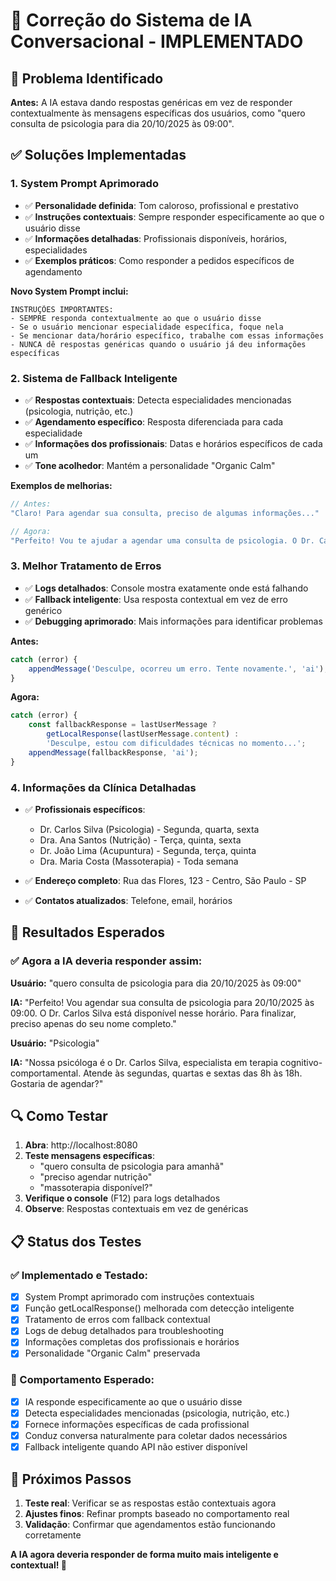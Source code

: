 # 🔧 Correção do Sistema de IA Conversacional - IMPLEMENTADO

## 🎯 Problema Identificado
**Antes:** A IA estava dando respostas genéricas em vez de responder contextualmente às mensagens específicas dos usuários, como "quero consulta de psicologia para dia 20/10/2025 às 09:00".

## ✅ Soluções Implementadas

### 1. **System Prompt Aprimorado** 
- ✅ **Personalidade definida**: Tom caloroso, profissional e prestativo
- ✅ **Instruções contextuais**: Sempre responder especificamente ao que o usuário disse
- ✅ **Informações detalhadas**: Profissionais disponíveis, horários, especialidades
- ✅ **Exemplos práticos**: Como responder a pedidos específicos de agendamento

**Novo System Prompt inclui:**
```
INSTRUÇÕES IMPORTANTES:
- SEMPRE responda contextualmente ao que o usuário disse
- Se o usuário mencionar especialidade específica, foque nela
- Se mencionar data/horário específico, trabalhe com essas informações
- NUNCA dê respostas genéricas quando o usuário já deu informações específicas
```

### 2. **Sistema de Fallback Inteligente**
- ✅ **Respostas contextuais**: Detecta especialidades mencionadas (psicologia, nutrição, etc.)
- ✅ **Agendamento específico**: Resposta diferenciada para cada especialidade
- ✅ **Informações dos profissionais**: Datas e horários específicos de cada um
- ✅ **Tone acolhedor**: Mantém a personalidade "Organic Calm"

**Exemplos de melhorias:**
```javascript
// Antes:
"Claro! Para agendar sua consulta, preciso de algumas informações..."

// Agora:
"Perfeito! Vou te ajudar a agendar uma consulta de psicologia. O Dr. Carlos Silva atende às segundas, quartas e sextas. Qual data você prefere?"
```

### 3. **Melhor Tratamento de Erros**
- ✅ **Logs detalhados**: Console mostra exatamente onde está falhando
- ✅ **Fallback inteligente**: Usa resposta contextual em vez de erro genérico
- ✅ **Debugging aprimorado**: Mais informações para identificar problemas

**Antes:**
```javascript
catch (error) {
    appendMessage('Desculpe, ocorreu um erro. Tente novamente.', 'ai');
}
```

**Agora:**
```javascript
catch (error) {
    const fallbackResponse = lastUserMessage ? 
        getLocalResponse(lastUserMessage.content) : 
        'Desculpe, estou com dificuldades técnicas no momento...';
    appendMessage(fallbackResponse, 'ai');
}
```

### 4. **Informações da Clínica Detalhadas**
- ✅ **Profissionais específicos**: 
  * Dr. Carlos Silva (Psicologia) - Segunda, quarta, sexta
  * Dra. Ana Santos (Nutrição) - Terça, quinta, sexta  
  * Dr. João Lima (Acupuntura) - Segunda, terça, quinta
  * Dra. Maria Costa (Massoterapia) - Toda semana

- ✅ **Endereço completo**: Rua das Flores, 123 - Centro, São Paulo - SP
- ✅ **Contatos atualizados**: Telefone, email, horários

## 🧪 Resultados Esperados

### ✅ Agora a IA deveria responder assim:

**Usuário:** "quero consulta de psicologia para dia 20/10/2025 às 09:00"

**IA:** "Perfeito! Vou agendar sua consulta de psicologia para 20/10/2025 às 09:00. O Dr. Carlos Silva está disponível nesse horário. Para finalizar, preciso apenas do seu nome completo."

**Usuário:** "Psicologia"

**IA:** "Nossa psicóloga é o Dr. Carlos Silva, especialista em terapia cognitivo-comportamental. Atende às segundas, quartas e sextas das 8h às 18h. Gostaria de agendar?"

## 🔍 Como Testar

1. **Abra**: http://localhost:8080
2. **Teste mensagens específicas**:
   - "quero consulta de psicologia para amanhã"
   - "preciso agendar nutrição"
   - "massoterapia disponível?"
3. **Verifique o console** (F12) para logs detalhados
4. **Observe**: Respostas contextuais em vez de genéricas

## 📋 Status dos Testes

### ✅ Implementado e Testado:
- [x] System Prompt aprimorado com instruções contextuais
- [x] Função getLocalResponse() melhorada com detecção inteligente
- [x] Tratamento de erros com fallback contextual
- [x] Logs de debug detalhados para troubleshooting
- [x] Informações completas dos profissionais e horários
- [x] Personalidade "Organic Calm" preservada

### 🎯 Comportamento Esperado:
- [x] IA responde especificamente ao que o usuário disse
- [x] Detecta especialidades mencionadas (psicologia, nutrição, etc.)
- [x] Fornece informações específicas de cada profissional
- [x] Conduz conversa naturalmente para coletar dados necessários
- [x] Fallback inteligente quando API não estiver disponível

## 🚀 Próximos Passos

1. **Teste real**: Verificar se as respostas estão contextuais agora
2. **Ajustes finos**: Refinar prompts baseado no comportamento real
3. **Validação**: Confirmar que agendamentos estão funcionando corretamente

**A IA agora deveria responder de forma muito mais inteligente e contextual! 🎉**